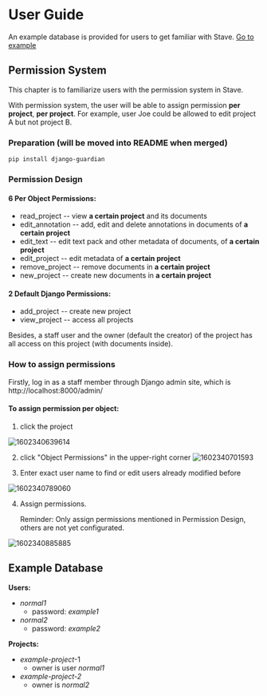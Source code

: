 # User Guide

An example database is provided for users to get familiar with Stave. [Go to example](#example-database)

## Permission System

This chapter is to familiarize users with the permission system in Stave.

With permission system, the user will be able to assign permission **per project**, **per project**. For example, user Joe could be allowed to edit project A but not project B. 



### Preparation (will be moved into README when merged)

  ```
pip install django-guardian
  ```

### Permission Design

#### 6 Per Object Permissions: 
- read_project -- view **a certain project** and its documents
- edit_annotation -- add, edit and delete annotations in documents of **a certain project**
- edit_text -- edit text pack and other metadata of documents, of **a certain project**
- edit_project -- edit metadata of **a certain project**
- remove_project -- remove documents in **a certain project**
- new_project -- create new documents in **a certain project**

#### 2 Default Django Permissions:
- add_project -- create new project
- view_project -- access all projects

Besides, a staff user and the owner (default the creator) of the project has all access on this project (with documents inside).

### How to assign permissions

Firstly, log in as a staff member through Django admin site, which is http://localhost:8000/admin/



#### To assign permission per object:

1. click the project
   

![1602340639614](https://user-images.githubusercontent.com/38875181/95658510-7f3ca400-0b4d-11eb-88b4-0dd9babbf928.png)


2. click "Object Permissions" in the upper-right corner
![1602340701593](https://user-images.githubusercontent.com/38875181/95658512-85cb1b80-0b4d-11eb-99cc-67d22a6e0ec4.png)


3. Enter exact user name to find or edit users already modified before

![1602340789060](https://user-images.githubusercontent.com/38875181/95658522-9b404580-0b4d-11eb-8a8c-bf95872a392f.png)

4. Assign permissions.

   Reminder: Only assign permissions mentioned in Permission Design, others are not yet configurated.

![1602340885885](https://user-images.githubusercontent.com/38875181/95658517-8e235680-0b4d-11eb-8bf0-cc28965a9435.png)

## Example Database

**Users:**

- *normal1*
  - password: *example1*
- *normal2*
  - password: *example2*

**Projects:**

- *example-project*-1
  - owner is user *normal1*
- *example-project-2*
  - owner is *normal2*

